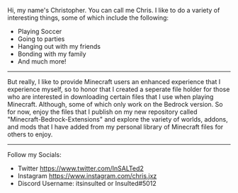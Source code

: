 Hi, my name's Christopher. You can call me Chris. I like to do a variety of interesting things, some of which include the following: 
- Playing Soccer
- Going to parties
- Hanging out with my friends
- Bonding with my family
- And much more!
----------------------------------------------------------------------------------------------------------------------------------------
But really, I like to provide Minecraft users an enhanced experience that I experience myself, so to honor that I created a seperate file holder for those who are interested in downloading certain files that I use when playing Minecraft. Although, some of which only work on the Bedrock version. So for now, enjoy the files that I publish on my new repository called "Minecraft-Bedrock-Extensions" and explore the variety of worlds, addons, and mods that I have added from my personal library of Minecraft files for others to enjoy.

----------------------------------------------------------------------------------------------------------------------------------------
Follow my Socials:
- Twitter
https://www.twitter.com/InSALTed2
- Instagram
https://www.instagram.com/chris.jxz
- Discord
Username: itsinsulted or Insulted#5012

<!---
Insulted5012/Insulted5012 is a ✨ special ✨ repository because its `README.md` (this file) appears on your GitHub profile.
You can click the Preview link to take a look at your changes.
--->
